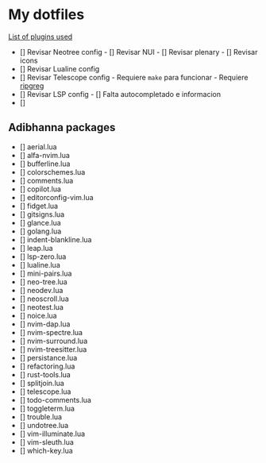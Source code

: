 # My dotfiles

[List of plugins used](https://github.com/stars/jorgebodega/lists/neovim)

- [] Revisar Neotree config
        - [] Revisar NUI
        - [] Revisar plenary
        - [] Revisar icons
- [] Revisar Lualine config
- [] Revisar Telescope config
        - Requiere `make` para funcionar
        - Requiere [ripgreg](https://github.com/BurntSushi/ripgrep)
- [] Revisar LSP config
        - [] Falta autocompletado e informacion
- []

## Adibhanna packages

- [] aerial.lua
- [] alfa-nvim.lua
- [] bufferline.lua
- [] colorschemes.lua
- [] comments.lua
- [] copilot.lua
- [] editorconfig-vim.lua
- [] fidget.lua
- [] gitsigns.lua
- [] glance.lua
- [] golang.lua
- [] indent-blankline.lua
- [] leap.lua
- [] lsp-zero.lua
- [] lualine.lua
- [] mini-pairs.lua
- [] neo-tree.lua
- [] neodev.lua
- [] neoscroll.lua
- [] neotest.lua
- [] noice.lua
- [] nvim-dap.lua
- [] nvim-spectre.lua
- [] nvim-surround.lua
- [] nvim-treesitter.lua
- [] persistance.lua
- [] refactoring.lua
- [] rust-tools.lua
- [] splitjoin.lua
- [] telescope.lua
- [] todo-comments.lua
- [] toggleterm.lua
- [] trouble.lua
- [] undotree.lua
- [] vim-illuminate.lua
- [] vim-sleuth.lua
- [] which-key.lua
